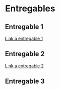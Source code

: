 <h1>Entregables</h1>
<h2>Entregable 1</h2>
<a href="Sobre_nosotros.md">Link a entregable 1</a>
<br>
<h2>Entregable 2</h2>
<a href="Entregable_2.md">Link a entregable 2</a>
<br>
<h2>Entregable 3</h2>
<br>